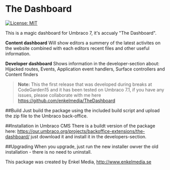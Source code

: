 The Dashboard
=====

[![License: MIT](https://img.shields.io/badge/License-MIT-yellow.svg)](https://opensource.org/licenses/MIT)

This is a magic dashboard for Umbraco 7, it's accualy "The Dashboard".

**Content dashboard**
Will show editors a summery of the latest activites on the website combined with each editors recent files and other useful information.
 
**Developer dashboard**
Shows information in the developer-section about: Hijacked routes, Events, Application event handlers, Surface controllers and Content finders

> **Note:** This the first release that was developed during breaks at CodeGarden15 and it has been tested on Umbraco 7.1, if you have any issues, please collaborate with me here https://github.com/enkelmedia/TheDashboard

##Build
Just build the package using the included build script and upload the zip file to the Umbraco back-office. 

##Installation in Umbraco CMS
There is a buildt version of the package here: https://our.umbraco.org/projects/backoffice-extensions/the-dashboard/ just download it and install it in the developers-section.

##Upgrading
When you upgrade, just run the new installer owver the old installation - there is no need to uninstall.

This package was created by Enkel Media, http://www.enkelmedia.se
